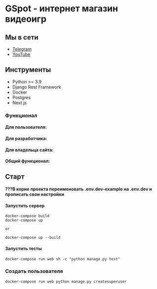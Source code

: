 # GSpot - интернет магазин видеоигр

## Мы в сети
- [Telegram](https://t.me/django_school)
- [YouTube](https://www.youtube.com/channel/UC_hPYclmFCIENpMUHpPY8FQ)

## Инструменты

- Python >= 3.9
- Django Rest Framework
- Docker
- Postgres
- Next.js

### Функционал
#### Для пользователя:


#### Для разработчика:


#### Для владельца сайта:


#### Общий функционал:


## Старт

#### ???В корне проекта переименовать .env.dev-example на .env.dev и прописать свои настройки


#### Запустить сервер

    docker-compose build
    docker-compose up

    or

    docker-compose up --build

#### Запустить тесты

    docker-compose run web sh -c "python manage.py test"

### Создать пользователя

    docker-compose run web python manage.py createsuperuser
